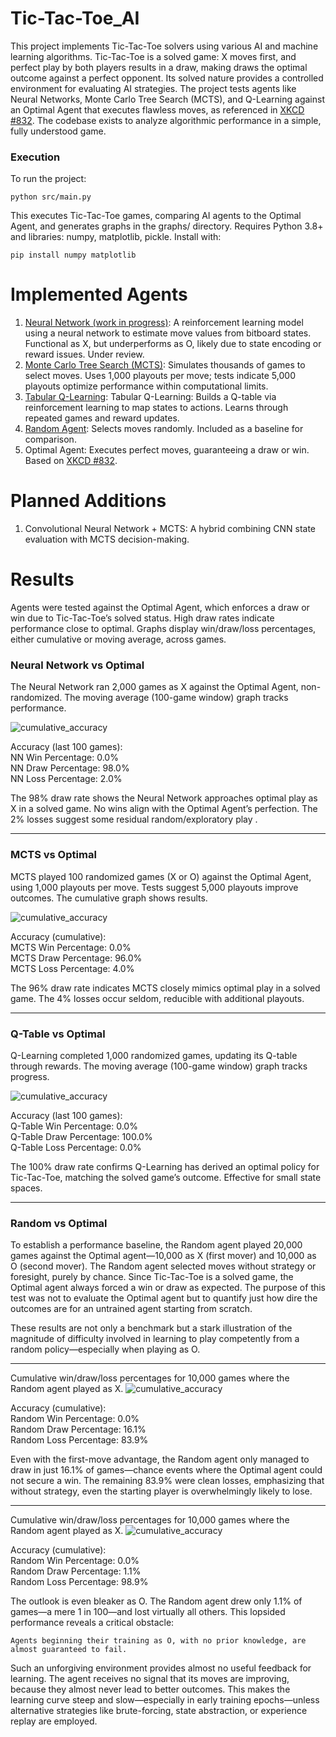# Tic-Tac-Toe_AI  

This project implements Tic-Tac-Toe solvers using various AI and 
machine learning algorithms. Tic-Tac-Toe is a solved game: X moves 
first, and perfect play by both players results in a draw, making 
draws the optimal outcome against a perfect opponent. Its solved 
nature provides a controlled environment for evaluating AI 
strategies. The project tests agents like Neural Networks, Monte 
Carlo Tree Search (MCTS), and Q-Learning against an Optimal Agent 
that executes flawless moves, as referenced in [XKCD #832](https://xkcd.com/832/).
The codebase exists to analyze algorithmic performance in a simple, 
fully understood game.

### Execution  
To run the project:
```  
python src/main.py
```  

This executes Tic-Tac-Toe games, comparing AI agents to the Optimal 
Agent, and generates graphs in the graphs/ directory. Requires 
Python 3.8+ and libraries: numpy, matplotlib, pickle. Install with:

```
pip install numpy matplotlib
```

# Implemented Agents  
1. [Neural Network (work in progress)](#neural-network-vs-optimal): A reinforcement learning model using a neural network to estimate move values from bitboard states. Functional as X, but underperforms as O, likely due to state encoding or reward issues. Under review.
2. [Monte Carlo Tree Search (MCTS)](#mcts-vs-optimal): Simulates thousands of games to select moves. Uses 1,000 playouts per move; tests indicate 5,000 playouts optimize performance within computational limits.
3. [Tabular Q-Learning](#q-table-vs-optimal): Tabular Q-Learning: Builds a Q-table via reinforcement learning to map states to actions. Learns through repeated games and reward updates.
4. [Random Agent](#random-vs-optimal): Selects moves randomly. Included as a baseline for comparison.
5. Optimal Agent: Executes perfect moves, guaranteeing a draw or win. Based on [XKCD #832](https://xkcd.com/832/). 
  
# Planned Additions
1. Convolutional Neural Network + MCTS: A hybrid combining CNN state evaluation with MCTS decision-making.  
  
  
# Results  

Agents were tested against the Optimal Agent, which enforces a draw or win due to Tic-Tac-Toe’s solved status. High draw rates indicate performance close to optimal. Graphs display win/draw/loss percentages, either cumulative or moving average, across games.

### Neural Network vs Optimal
  
 
The Neural Network ran 2,000 games as X against the Optimal Agent, non-randomized. The moving average (100-game window) graph tracks performance.   

![cumulative_accuracy](graphs/NeuralNetwork_vs_Optimal-moving_average_accuracy.png)    

Accuracy (last 100 games):      
NN Win Percentage: 0.0%      
NN Draw Percentage: 98.0%      
NN Loss Percentage: 2.0%  

The 98% draw rate shows the Neural Network approaches optimal play as X in a solved game. No wins align with the Optimal Agent’s perfection. The 2% losses suggest some residual random/exploratory play .
***    
### MCTS vs Optimal
  
 
MCTS played 100 randomized games (X or O) against the Optimal Agent, using 1,000 playouts per move. Tests suggest 5,000 playouts improve outcomes. The cumulative graph shows results.  
  
![cumulative_accuracy](graphs/MCTS_vs_Optimal-Cumulative_Accuracy.png)   

Accuracy (cumulative):      
MCTS Win Percentage: 0.0%      
MCTS Draw Percentage: 96.0%      
MCTS Loss Percentage: 4.0%   

The 96% draw rate indicates MCTS closely mimics optimal play in a solved game. The 4% losses occur seldom, reducible with additional playouts.
***  
### Q-Table vs Optimal  
  
Q-Learning completed 1,000 randomized games, updating its Q-table through rewards. The moving average (100-game window) graph tracks progress.

![cumulative_accuracy](graphs/Q-Table_vs_Optimal-moving_average_accuracy.png)  

Accuracy (last 100 games):      
Q-Table Win Percentage: 0.0%      
Q-Table Draw Percentage: 100.0%      
Q-Table Loss Percentage: 0.0%  

The 100% draw rate confirms Q-Learning has derived an optimal policy for Tic-Tac-Toe, matching the solved game’s outcome. Effective for small state spaces.
***  
### Random vs Optimal  
  
To establish a performance baseline, the Random agent played 20,000 games against the Optimal agent—10,000 as X (first mover) and 10,000 as O (second mover). The Random agent selected moves without strategy or foresight, purely by chance. Since Tic-Tac-Toe is a solved game, the Optimal agent always forced a win or draw as expected. The purpose of this test was not to evaluate the Optimal agent but to quantify just how dire the outcomes are for an untrained agent starting from scratch.

These results are not only a benchmark but a stark illustration of the magnitude of difficulty involved in learning to play competently from a random policy—especially when playing as O.

---

Cumulative win/draw/loss percentages for 10,000 games where the Random agent played as X.
![cumulative_accuracy](graphs/Random-X-cumulative_accuracy.png)

Accuracy (cumulative):      
Random Win Percentage: 0.0%      
Random Draw Percentage: 16.1%      
Random Loss Percentage: 83.9%    

Even with the first-move advantage, the Random agent only managed to draw in just 16.1% of games—chance events where the Optimal agent could not secure a win. The remaining 83.9% were clean losses, emphasizing that without strategy, even the starting player is overwhelmingly likely to lose.

-----
    
Cumulative win/draw/loss percentages for 10,000 games where the Random agent played as X.
![cumulative_accuracy](graphs/Random-O-cumulative_accuracy.png)

Accuracy (cumulative):      
Random Win Percentage: 0.0%      
Random Draw Percentage: 1.1%      
Random Loss Percentage: 98.9%

The outlook is even bleaker as O. The Random agent drew only 1.1% of games—a mere 1 in 100—and lost virtually all others. This lopsided performance reveals a critical obstacle:

`
Agents beginning their training as O, with no prior knowledge, are almost guaranteed to fail.
`

Such an unforgiving environment provides almost no useful feedback for learning. The agent receives no signal that its moves are improving, because they almost never lead to better outcomes. This makes the learning curve steep and slow—especially in early training epochs—unless alternative strategies like brute-forcing, state abstraction, or experience replay are employed.
